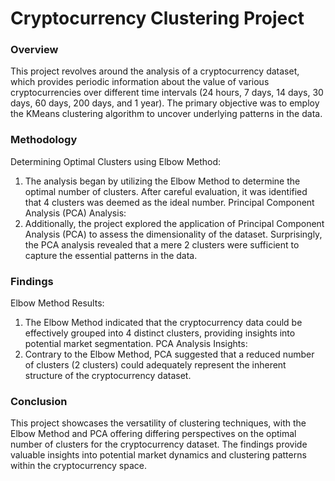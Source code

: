 # Cryptocurrency Clustering Project

### Overview
This project revolves around the analysis of a cryptocurrency dataset, which provides periodic information about the value of various cryptocurrencies over different time intervals (24 hours, 7 days, 14 days, 30 days, 60 days, 200 days, and 1 year). The primary objective was to employ the KMeans clustering algorithm to uncover underlying patterns in the data.

### Methodology
Determining Optimal Clusters using Elbow Method:

1. The analysis began by utilizing the Elbow Method to determine the optimal number of clusters. After careful evaluation, it was identified that 4 clusters was deemed as the ideal number.
Principal Component Analysis (PCA) Analysis:
2. Additionally, the project explored the application of Principal Component Analysis (PCA) to assess the dimensionality of the dataset. Surprisingly, the PCA analysis revealed that a mere 2 clusters were sufficient to capture the essential patterns in the data.

### Findings
Elbow Method Results:

1. The Elbow Method indicated that the cryptocurrency data could be effectively grouped into 4 distinct clusters, providing insights into potential market segmentation.
PCA Analysis Insights:
2. Contrary to the Elbow Method, PCA suggested that a reduced number of clusters (2 clusters) could adequately represent the inherent structure of the cryptocurrency dataset.

### Conclusion
This project showcases the versatility of clustering techniques, with the Elbow Method and PCA offering differing perspectives on the optimal number of clusters for the cryptocurrency dataset. The findings provide valuable insights into potential market dynamics and clustering patterns within the cryptocurrency space.
